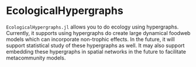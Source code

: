 # EcologicalHypergraphs

`EcologicalHypergraphs.jl` allows you to do ecology using hypergraphs. Currently, it 
supports using hypergraphs do create large dynamical foodweb models which can incorporate
non-trophic effects. In the future, it will support statistical study of these hypergraphs
as well. It may also support embedding these hypergraphs in spatial networks in the
future to facilitate metacommunity models.